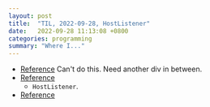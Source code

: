 ```yaml
---
layout: post
title:  "TIL, 2022-09-28, HostListener"
date:   2022-09-28 11:13:08 +0800
categories: programming
summary: "Where I..."
---
```


- [Reference](https://stackoverflow.com/questions/37513283/bind-custom-directive-to-host) Can't do this. Need another div in between.
- [Reference](https://stackoverflow.com/questions/41700724/angular2-hostlistener-how-can-i-target-an-element-can-i-target-based-on-class)
  - `HostListener`.
- [Reference](https://stackoverflow.com/questions/46585520/how-to-detect-if-user-clicked-on-that-div)
